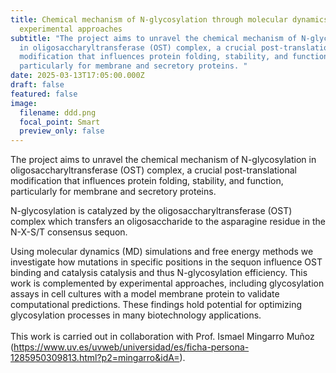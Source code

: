 ```yaml
---
title: Chemical mechanism of N-glycosylation through molecular dynamics and
  experimental approaches
subtitle: "The project aims to unravel the chemical mechanism of N-glycosylation
  in oligosaccharyltransferase (OST) complex, a crucial post-translational
  modification that influences protein folding, stability, and function,
  particularly for membrane and secretory proteins. "
date: 2025-03-13T17:05:00.000Z
draft: false
featured: false
image:
  filename: ddd.png
  focal_point: Smart
  preview_only: false
---
```

The project aims to unravel the chemical mechanism of N-glycosylation in oligosaccharyltransferase (OST) complex, a crucial post-translational modification that influences protein folding, stability, and function, particularly for membrane and secretory proteins. 

<!--more-->

N-glycosylation is catalyzed by the oligosaccharyltransferase (OST) complex which transfers an oligosaccharide to the asparagine residue in the N-X-S/T consensus sequon. 

Using molecular dynamics (MD) simulations and free energy methods we investigate how mutations in specific
positions in the sequon influence OST binding and catalysis catalysis and thus N-glycosylation efficiency. This work is complemented by experimental approaches, including glycosylation assays in cell cultures with a model membrane protein to validate computational predictions. These findings hold potential for optimizing
glycosylation processes in many biotechnology applications. \
\
This work is carried out in collaboration with Prof.
Ismael Mingarro Muñoz (<https://www.uv.es/uvweb/universidad/es/ficha-persona-1285950309813.html?p2=mingarro&idA=>).
